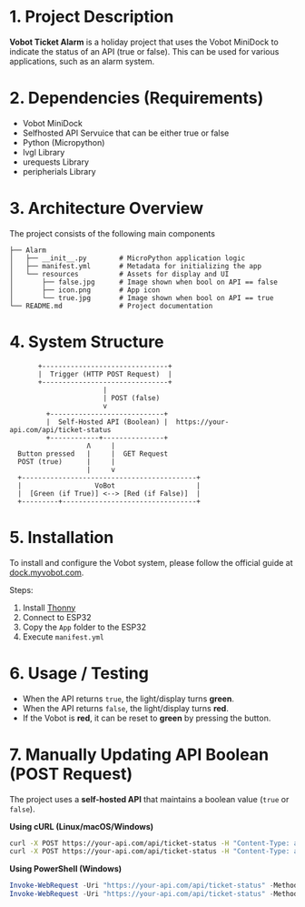 
# **1. Project Description**  
**Vobot Ticket Alarm** is a holiday project that uses the Vobot MiniDock to indicate the status of an API (true or false). This can be used for various applications, such as an alarm system.

# **2. Dependencies (Requirements)**  
- Vobot MiniDock  
- Selfhosted API Servuice that can be either true or false
- Python (Micropython)  
- lvgl Library  
- urequests Library  
- peripherials Library  

# **3. Architecture Overview**  
The project consists of the following main components
```
├── Alarm
│   ├── __init__.py        # MicroPython application logic
│   ├── manifest.yml       # Metadata for initializing the app
│   └── resources          # Assets for display and UI
│       ├── false.jpg      # Image shown when bool on API == false
│       ├── icon.png       # App icon
│       └── true.jpg       # Image shown when bool on API == true
└── README.md              # Project documentation

```

# **4. System Structure**
```
       +-------------------------------+
       |  Trigger (HTTP POST Request)  | 
       +-------------------------------+
                       |
                       | POST (false)
                       v
         +----------------------------+
         |  Self-Hosted API (Boolean) |  https://your-api.com/api/ticket-status
         +------------+---------------+
                   Ʌ     |
  Button pressed   |     |  GET Request
  POST (true)      |     |
                   |     v
  +-------------------------------------------+
  |                  VoBot                    |
  |  [Green (if True)] <--> [Red (if False)]  |
  +---------+---------------------------------+
```

# **5. Installation**  
To install and configure the Vobot system, please follow the official guide at [dock.myvobot.com](https://dock.myvobot.com/developer/getting_started/).  

Steps:  
1. Install [Thonny](https://thonny.org/)  
2. Connect to ESP32  
3. Copy the `App` folder to the ESP32  
4. Execute `manifest.yml`  

# **6. Usage / Testing**  
- When the API returns `true`, the light/display turns **green**.
- When the API returns `false`, the light/display turns **red**.
- If the Vobot is **red**, it can be reset to **green** by pressing the button.

# **7. Manually Updating API Boolean (POST Request)**  
The project uses a **self-hosted API** that maintains a boolean value (`true` or `false`).  

**Using cURL (Linux/macOS/Windows)**
```bash
curl -X POST https://your-api.com/api/ticket-status -H "Content-Type: application/json" -d '{"status": false}'
curl -X POST https://your-api.com/api/ticket-status -H "Content-Type: application/json" -d '{"status": true}'
```
**Using PowerShell (Windows)**
```powershell
Invoke-WebRequest -Uri "https://your-api.com/api/ticket-status" -Method POST -Headers @{ "Content-Type" = "application/json" } -Body '{"status": false}'
Invoke-WebRequest -Uri "https://your-api.com/api/ticket-status" -Method POST -Headers @{ "Content-Type" = "application/json" } -Body '{"status": true}'
```
